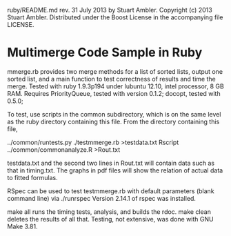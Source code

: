 ruby/README.md rev. 31 July 2013 by Stuart Ambler.
Copyright (c) 2013 Stuart Ambler.
Distributed under the Boost License in the accompanying file LICENSE.

# Multimerge Code Sample in Ruby

mmerge.rb provides two merge methods for a list of sorted lists, output one
sorted list, and a main function to test correctness of results and time
the merge.  Tested with ruby 1.9.3p194 under lubuntu 12.10, intel processor,
8 GB RAM.  Requires PriorityQueue, tested with version 0.1.2; docopt, tested
with 0.5.0; 

To test, use scripts in the common subdirectory, which is on the same level as
the ruby directory containing this file.  From the directory containing this
file,

../common/runtests.py ./testmmerge.rb >testdata.txt
Rscript ../common/commonanalyze.R >Rout.txt

testdata.txt and the second two lines in Rout.txt will contain data such as that
in timing.txt.  The graphs in pdf files will show the relation of actual data to
fitted formulas.

RSpec can be used to test testmmerge.rb with default parameters (blank
command line) via ./runrspec    Version 2.14.1 of rspec was installed.

make all runs the timing tests, analysis, and builds the rdoc.
make clean deletes the results of all that.  Testing, not extensive,
was done with GNU Make 3.81.